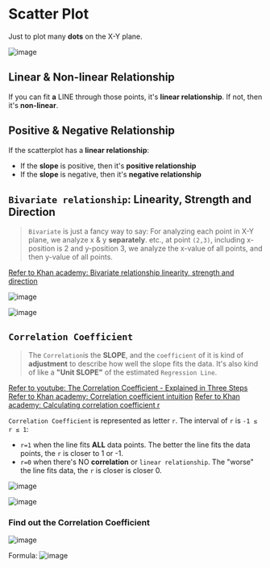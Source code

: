 # Scatter Plot

Just to plot many **dots** on the X-Y plane.

![image](https://user-images.githubusercontent.com/14041622/43849867-0065f006-9b69-11e8-9fd4-b03b1cae7b69.png)


## Linear & Non-linear Relationship
If you can fit **a** LINE through those points, it's **linear relationship**.
If not, then it's **non-linear**.


## Positive & Negative Relationship
If the scatterplot has a **linear relationship**:
- If the **slope** is positive, then it's **positive relationship**
- If the **slope** is negative, then it's **negative relationship**


## `Bivariate relationship`: Linearity, Strength and Direction
> `Bivariate` is just a fancy way to say: For analyzing each point in X-Y plane, we analyze x & y **separately**. 
etc., at point `(2,3)`, including x-position is 2 and y-position 3, we analyze the x-value of all points, and then y-value of all points.

[Refer to Khan academy: Bivariate relationship linearity, strength and direction](https://www.khanacademy.org/math/ap-statistics/bivariate-data-ap/modal/v/bivariate-relationship-linearity-strength-and-direction)


![image](https://user-images.githubusercontent.com/14041622/43851982-b77fa5de-9b6e-11e8-8a97-ab5463145df4.png)

![image](https://user-images.githubusercontent.com/14041622/43850634-05d5cf50-9b6b-11e8-90fb-6c969776ef5f.png)


## `Correlation Coefficient`
> The `Correlation`is the **SLOPE**, and the `coefficient` of it is kind of **adjustment** to describe how well the slope fits the data.
It's also kind of like a **"Unit SLOPE"** of the estimated `Regression Line`.

[Refer to youtube: The Correlation Coefficient - Explained in Three Steps](https://www.youtube.com/watch?v=ugd4k3dC_8Y)
[Refer to Khan academy: Correlation coefficient intuition](https://www.khanacademy.org/math/ap-statistics/bivariate-data-ap/modal/v/correlation-coefficient-intuition-examples)
[Refer to Khan academy: Calculating correlation coefficient r](https://www.khanacademy.org/math/ap-statistics/bivariate-data-ap/modal/v/calculating-correlation-coefficient-r)

`Correlation Coefficient` is represented as letter `r`. 
The interval of `r` is `-1 ≤ r ≤ 1`:
- `r=1` when the line fits **ALL** data points. The better the line fits the data points, the `r` is closer to 1 or -1.
- `r=0` when there's NO **correlation** or `linear relationship`. The "worse" the line fits data, the `r` is closer is closer 0.

![image](https://user-images.githubusercontent.com/14041622/43889646-59876866-9bf7-11e8-8a01-d38435432769.png)


![image](https://user-images.githubusercontent.com/14041622/43889614-4636f538-9bf7-11e8-836a-0615a97a1f45.png)


### Find out the Correlation Coefficient

![image](https://user-images.githubusercontent.com/14041622/43889859-d66384be-9bf7-11e8-85eb-494f79296507.png)

Formula:
![image](https://user-images.githubusercontent.com/14041622/43852018-c8a8d236-9b6e-11e8-8ea0-cf2a9ccda218.png)
